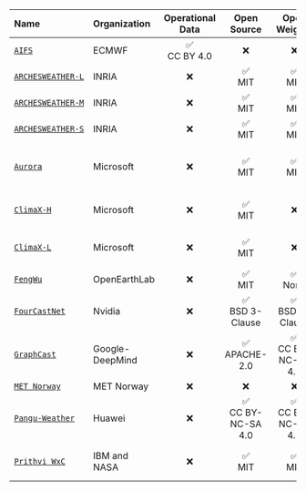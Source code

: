 | Name | Organization | Operational Data | Open Source | Open Weights | Links |
| :--- | :--- | :---: | :---: | :---: | :---: |
|[`AIFS`](https://github.com/rebase-energy/awesome-weather-models/blob/main/data_ai_models.json#L2-L28)|ECMWF|✅ <br> CC BY 4.0|❌|❌|[[paper]](https://arxiv.org/abs/2406.01465), [[access]](https://www.ecmwf.int/en/forecasts/dataset/aifs-machine-learning-data)|
|[`ARCHESWEATHER‑L`](https://github.com/rebase-energy/awesome-weather-models/blob/main/data_ai_models.json#L29-L56)|INRIA|❌|✅ <br> MIT|✅ <br> MIT|[[code]](https://github.com/gcouairon/ArchesWeather), [[paper]](https://arxiv.org/abs/2405.14527)|
|[`ARCHESWEATHER‑M`](https://github.com/rebase-energy/awesome-weather-models/blob/main/data_ai_models.json#L57-L84)|INRIA|❌|✅ <br> MIT|✅ <br> MIT|[[code]](https://github.com/gcouairon/ArchesWeather), [[paper]](https://arxiv.org/abs/2405.14527)|
|[`ARCHESWEATHER‑S`](https://github.com/rebase-energy/awesome-weather-models/blob/main/data_ai_models.json#L85-L112)|INRIA|❌|✅ <br> MIT|✅ <br> MIT|[[code]](https://github.com/gcouairon/ArchesWeather), [[paper]](https://arxiv.org/abs/2405.14527)|
|[`Aurora`](https://github.com/rebase-energy/awesome-weather-models/blob/main/data_ai_models.json#L113-L142)|Microsoft|❌|✅ <br> MIT|✅ <br> MIT|[[code]](https://github.com/microsoft/aurora), [[paper]](https://arxiv.org/abs/2405.13063), [[docs]](https://microsoft.github.io/aurora/intro.html), [[pypi]](https://pypi.org/project/microsoft-aurora/)|
|[`ClimaX‑H`](https://github.com/rebase-energy/awesome-weather-models/blob/main/data_ai_models.json#L143-L170)|Microsoft|❌|✅ <br> MIT|❌|[[code]](https://github.com/microsoft/ClimaX), [[paper]](https://arxiv.org/abs/2301.10343), [[docs]](https://microsoft.github.io/climax/intro.html)|
|[`ClimaX‑L`](https://github.com/rebase-energy/awesome-weather-models/blob/main/data_ai_models.json#L171-L198)|Microsoft|❌|✅ <br> MIT|❌|[[code]](https://github.com/microsoft/ClimaX), [[paper]](https://arxiv.org/abs/2301.10343), [[docs]](https://microsoft.github.io/climax/intro.html)|
|[`FengWu`](https://github.com/rebase-energy/awesome-weather-models/blob/main/data_ai_models.json#L199-L226)|OpenEarthLab|❌|✅ <br> MIT|✅ <br> None|[[code]](https://github.com/OpenEarthLab/FengWu), [[paper]](https://arxiv.org/abs/2304.02948)|
|[`FourCastNet`](https://github.com/rebase-energy/awesome-weather-models/blob/main/data_ai_models.json#L227-L254)|Nvidia|❌|✅ <br> BSD 3-Clause|✅ <br> BSD 3-Clause|[[code]](https://github.com/NVlabs/FourCastNet), [[paper]](https://arxiv.org/abs/2202.11214)|
|[`GraphCast`](https://github.com/rebase-energy/awesome-weather-models/blob/main/data_ai_models.json#L255-L283)|Google-DeepMind|❌|✅ <br> APACHE-2.0|✅ <br> CC BY-NC-SA 4.0|[[code]](https://github.com/deepmind/graphcast), [[paper]](https://arxiv.org/abs/2212.12794), [[blog]](https://deepmind.google/discover/blog/graphcast-ai-model-for-faster-and-more-accurate-global-weather-forecasting/)|
|[`MET Norway`](https://github.com/rebase-energy/awesome-weather-models/blob/main/data_ai_models.json#L284-L308)|MET Norway|❌|❌|❌|[[paper]](https://arxiv.org/abs/2409.02891)|
|[`Pangu‑Weather`](https://github.com/rebase-energy/awesome-weather-models/blob/main/data_ai_models.json#L309-L336)|Huawei|❌|✅ <br> CC BY-NC-SA 4.0|✅ <br> CC BY-NC-SA 4.0|[[code]](https://github.com/198808xc/Pangu-Weather), [[paper]](https://arxiv.org/abs/2211.02556)|
|[`Prithvi WxC`](https://github.com/rebase-energy/awesome-weather-models/blob/main/data_ai_models.json#L337-L365)|IBM and NASA|❌|✅ <br> MIT|✅ <br> MIT|[[code]](https://github.com/NASA-IMPACT/Prithvi-WxC), [[paper]](https://arxiv.org/abs/2409.13598), [[weights]](https://huggingface.co/Prithvi-WxC)|